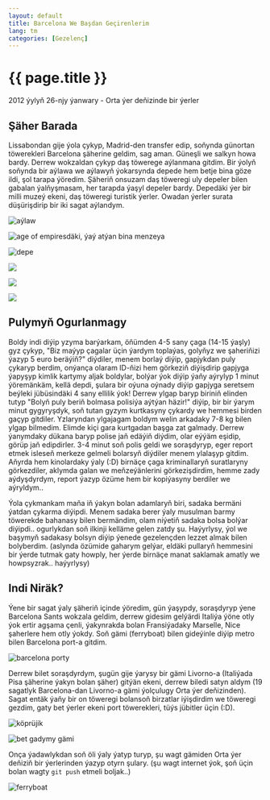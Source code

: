 ```yaml
---
layout: default
title: Barcelona We Başdan Geçirenlerim
lang: tm
categories: [Gezelenç]
---
```


{{ page.title }}
================

<p class="meta">2012 ýylyň 26-njy ýanwary - Orta ýer deňizinde bir ýerler</p>

Şäher Barada
------------

Lissabondan gije ýola çykyp, Madrid-den transfer edip, soňynda günortan töwerekleri 
Barcelona şäherine geldim, sag aman. Güneşli we salkyn howa bardy. Derrew wokzaldan 
çykyp daş töwerege aýlanmana gitdim. Bir ýolyň soňynda bir aýlawa we aýlawyň ýokarsynda 
depede hem betje bina göze ildi, şol tarapa ýöredim. Şäheriň onsuzam daş töweregi 
uly depeler bilen gabalan ýalňyşmasam, her tarapda ýaşyl depeler bardy. 
Depedäki ýer bir milli muzeý ekeni, daş töweregi turistik ýerler. Owadan ýerler surata 
düşürişdirip bir iki sagat aýlandym.

![aýlaw](/files/barcelona/01.JPG)

![age of empiresdäki, ýaý atýan bina menzeya](/files/barcelona/02.JPG)

![depe](/files/barcelona/03.JPG)

![](/files/barcelona/04.JPG)

![](/files/barcelona/05.JPG)

![](/files/barcelona/06.JPG)

Pulymyň Ogurlanmagy
-------------------

Boldy indi diýip yzyma barýarkam, öňümden 4-5 sany çaga (14-15 ýaşly) gyz çykyp, 
"Biz maýyp çagalar üçin ýardym toplaýas, golyňyz we şaheriňizi ýazyp 5 euro beräýiň?"
diýdiler, menem borlaý diýip, gapjykdan puly çykaryp berdim, onýança olaram ID-ňizi 
hem görkeziň diýişdirip gapjyga ýapyşyp kimlik kartymy aljak boldylar, bolýar ýok diýip 
ýaňy aýrylyp 1 minut ýöremänkäm, kellä depdi, şulara bir oýuna oýnady diýip gapjyga seretsem 
beýleki jübüsindäki 4 sany ellilik ýok! Derrew ylgap baryp biriniň elinden tutyp "Bolyň 
puly beriň bolmasa polisiýa aýtýan häzir!" diýip, bir bir ýarym minut gygyryşdyk, soň 
tutan gyzym kurtkasyny çykardy we hemmesi birden gaçyp gitdiler. Yzlaryndan ylgajagam boldym 
welin arkadaky 7-8 kg bilen ylgap bilmedim. Elimde kiçi gara kurtgadan başga zat galmady. 
Derrew ýanymdaky dükana baryp polise jaň 
edäýiň diýdim, olar eýýäm eşidip, görüp jaň edipdirler. 3-4 minut soň polis geldi we soraşdyryp, eger 
report etmek isleseň merkeze gelmeli bolarsyň diýdiler menem ylalaşyp gitdim. Aňyrda hem 
kinolardaky ýaly (:D) birnäçe çaga kriminallaryň suratlaryny görkezdiler, 
aklymda galan we meňzeýänlerini görkezişdirdim, hemme zady aýdyşdyrdym, report ýazyp özüme hem 
bir kopiýasyny berdiler we aýryldym..

Ýola çykmankam maňa iň ýakyn bolan adamlaryň biri, sadaka bermäni ýatdan çykarma diýipdi. Menem 
sadaka berer ýaly musulman barmy töwerekde bahanasy bilen bermändim, olam niýetiň sadaka bolsa 
bolýar diýipdi.. ogurlykdan soň ilkinji kelläme gelen zatdy şu. Haýyrlysy, ýol we başymyň 
sadakasy bolsyn diýip ýenede gezelençden lezzet almak bilen bolyberdim. 
(aslynda özümide gaharym gelýar, eldäki pullaryň hemmesini bir ýerde tutmak gaty howply, 
her ýerde birnäçe manat saklamak amatly we howpsyzrak.. haýyrlysy)

Indi Niräk?
-----------

Ýene bir sagat ýaly şäheriň içinde ýöredim, gün ýaşypdy, soraşdyryp ýene Barcelona Sants wokzala 
geldim, derrew gidesim gelýärdi Italiýa ýöne otly ýok ertir agşama çenli, ýakynrakda bolan Fransiýadaky 
Marselle, Nice şaherlere hem otly ýokdy. Soň gämi (ferryboat) bilen gideýinle diýip metro bilen 
Barcelona port-a gitdim.

![barcelona porty](/files/barcelona/07.JPG)

Derrew bilet soraşdyrdym, şugün gije ýarysy bir gämi Livorno-a (Italiýada Pisa şäherine ýakyn bolan şäher)
gitýän ekeni, derrew biledi satyn aldym (19 sagatlyk Barcelona-dan Livorno-a gämi ýolçulugy Orta ýer deňizinden). 
Sagat entäk ýaňy bir on töweregi bolansoň birzatlar iýişdirdim we töweregi gezdim, gaty bet ýerler 
ekeni port töwerekleri, tüýs jübitler üçin (:D). 

![köprüjik](/files/barcelona/08.JPG)

![bet gadymy gämi](/files/barcelona/09.JPG)

Onça ýadawlykdan soň öli ýaly ýatyp turyp, şu wagt gämiden Orta ýer deňiziň bir ýerlerinden ýazyp otyrn 
şulary. (şu wagt internet ýok, şoň üçin bolan wagty <code>git push</code> etmeli boljak..)

![ferryboat](/files/barcelona/10.JPG)

